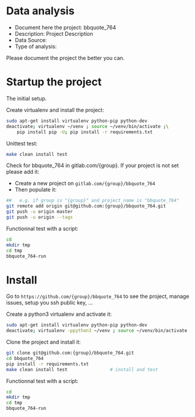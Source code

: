 # Data analysis
- Document here the project: bbquote_764
- Description: Project Description
- Data Source:
- Type of analysis:

Please document the project the better you can.

# Startup the project

The initial setup.

Create virtualenv and install the project:
```bash
sudo apt-get install virtualenv python-pip python-dev
deactivate; virtualenv ~/venv ; source ~/venv/bin/activate ;\
    pip install pip -U; pip install -r requirements.txt
```

Unittest test:
```bash
make clean install test
```

Check for bbquote_764 in gitlab.com/{group}.
If your project is not set please add it:

- Create a new project on `gitlab.com/{group}/bbquote_764`
- Then populate it:

```bash
##   e.g. if group is "{group}" and project_name is "bbquote_764"
git remote add origin git@github.com:{group}/bbquote_764.git
git push -u origin master
git push -u origin --tags
```

Functionnal test with a script:

```bash
cd
mkdir tmp
cd tmp
bbquote_764-run
```

# Install

Go to `https://github.com/{group}/bbquote_764` to see the project, manage issues,
setup you ssh public key, ...

Create a python3 virtualenv and activate it:

```bash
sudo apt-get install virtualenv python-pip python-dev
deactivate; virtualenv -ppython3 ~/venv ; source ~/venv/bin/activate
```

Clone the project and install it:

```bash
git clone git@github.com:{group}/bbquote_764.git
cd bbquote_764
pip install -r requirements.txt
make clean install test                # install and test
```
Functionnal test with a script:

```bash
cd
mkdir tmp
cd tmp
bbquote_764-run
```
